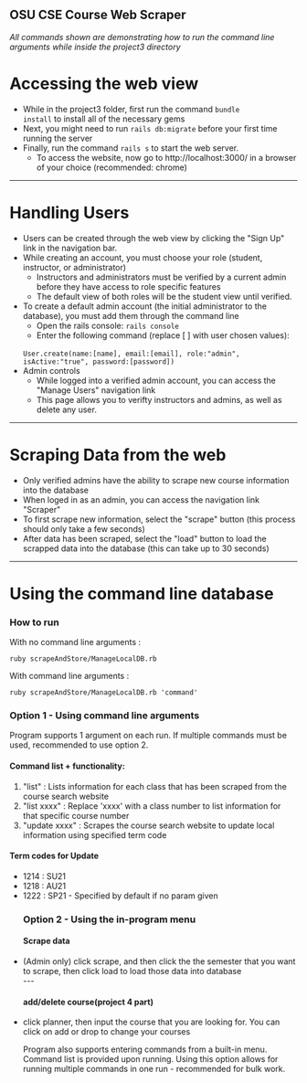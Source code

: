 ## OSU CSE Course Web Scraper
<em> All commands shown are demonstrating how to run the command line arguments while inside the project3 directory </em>

# Accessing the web view
+ While in the project3 folder, first run the command <code>bundle install</code> to install all of the necessary gems
+ Next, you might need to run <code>rails db:migrate</code> before your first time running the server
+ Finally, run the command <code>rails s</code> to start the web server.
  + To access the website, now go to <link>http://localhost:3000/</link> in a browser of your choice (recommended: chrome)

---

# Handling Users
+ Users can be created through the web view by clicking the "Sign Up" link in the navigation bar.
+ While creating an account, you must choose your role (student, instructor, or administrator)
  + Instructors and administrators must be verified by a current admin before they have access to role specific features
  + The default view of both roles will be the student view until verified.
+ To create a default admin account (the initial administrator to the database), you must add them through the command line
  + Open the rails console: <code>rails console</code>
  + Enter the following command (replace [ ] with user chosen values): 
  <br>
        <code>User.create(name:[name], email:[email], role:"admin", isActive:"true", password:[password])</code>
+ Admin controls
  + While logged into a verified admin account, you can access the "Manage Users" navigation link
  + This page allows you to verifty instructors and admins, as well as delete any user.


---
# Scraping Data from the web
+ Only verified admins have the ability to scrape new course information into the database
+ When loged in as an admin, you can access the navigation link "Scraper"
+ To first scrape new information, select the "scrape" button (this process should only take a few seconds)
+ After data has been scraped, select the "load" button to load the scrapped data into the database (this can take up to 30 seconds)

---

<h1>Using the command line database</h1>

<h3>How to run</h3>

With no command line arguments : 
<pre><code>ruby scrapeAndStore/ManageLocalDB.rb</code></pre>
With command line arguments : 
<pre><code>ruby scrapeAndStore/ManageLocalDB.rb 'command'</code></pre>


<h3>Option 1 - Using command line arguments</h3>

Program supports 1 argument on each run. If multiple commands must be used, recommended to use option 2.
<h4>Command list + functionality:</h4>
<ol>
<li>"list" : Lists information for each class that has been scraped from the course search website</li>
<li>"list xxxx" : Replace 'xxxx' with a class number to list information for that specific course number</li>
<li>"update xxxx" : Scrapes the course search website to update local information using specified term code</li>
</ol>

<h4>Term codes for Update</h4>
<ul>
<li>1214 : SU21</li>
<li>1218 : AU21</li>
<li>1222 : SP21 - Specified by default if no param given</li>

<h3>Option 2 - Using the in-program menu</h3>
  <h4>Scrape data</h4>
<li> (Admin only) click scrape, and then click the the semester that you want to scrape, then click load to load those data into database</li>
---
  <h4>add/delete course(project 4 part)</h4>
  <li> click planner, then input the course that you are looking for. You can click on add or drop to change your courses</li>


Program also supports entering commands from a built-in menu. Command list is provided upon running.
Using this option allows for running multiple commands in one run - recommended for bulk work.

